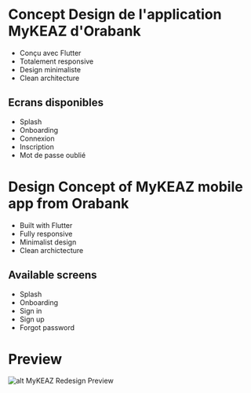 # Concept Design de l'application MyKEAZ d'Orabank

- Conçu avec Flutter
- Totalement responsive
- Design minimaliste
- Clean architecture

## Ecrans disponibles
- Splash
- Onboarding
- Connexion
- Inscription
- Mot de passe oublié

# Design Concept of MyKEAZ mobile app from Orabank

- Built with Flutter
- Fully responsive
- Minimalist design
- Clean archictecture

## Available screens
- Splash
- Onboarding
- Sign in
- Sign up
- Forgot password 

# Preview
![alt MyKEAZ Redesign Preview]([https://github.com/sebandroidev/Orabank-MyKeaz-Design-Concept/blob/3f8da368ae233941a84ce2f77d844be483bc1fc5/preview.png])
